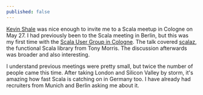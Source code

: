 ```yaml
---
published: false
---
```

[Kevin Shale](https://www.linkedin.com/in/kevin-shale-652a0060/?locale=en_US) was nice enough to invite me to a Scala meetup in Cologne on May 27. I had previously been to the Scala meeting in Berlin, but this was my first time with the [Scala User Group in Cologne](https://www.xing.com/communities/groups/scala-user-group-koeln-bonn-1035441). The talk covered [scalaz](https://typelevel.org/projects/scalaz/), the functional Scala library from Tony Morris. The discussion afterwards was broader and also interesting.

I understand previous meetings were pretty small, but twice the number of people came this time. After taking London and Silicon Valley by storm, it's amazing how fast Scala is catching on in Germany too. I have already had recruiters from Munich and Berlin asking me about it.
